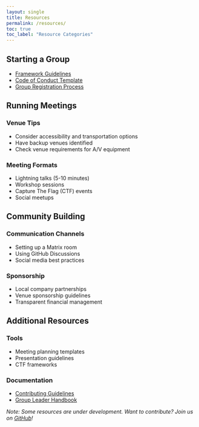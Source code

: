 ```yaml
---
layout: single
title: Resources
permalink: /resources/
toc: true
toc_label: "Resource Categories"
---
```


<style>
.toc {
    background-color: var(--background-color);
    border: 1px solid var(--border-color);
    border-radius: 12px;
    padding: 15px;
    transition: all 0.3s ease;
}

.toc__menu {
    font-size: 0.9em;
}

.toc__menu a {
    color: var(--text-color);
    text-decoration: none;
    transition: color 0.2s ease;
}

.toc__menu a:hover {
    color: var(--primary-color);
    text-decoration: none;
}

.toc__menu li {
    margin-bottom: 0.5em;
}

.toc__menu .active a {
    color: var(--primary-color);
    font-weight: bold;
}

.toc .nav__title,
.nav__title,
nav.toc .nav__title {
    color: var(--text-color) !important;
    opacity: 1 !important;
    font-size: 1em;
    font-weight: bold;
    padding: 0.5em 0;
    margin-bottom: 0.8em;
    border-bottom: 1px solid var(--border-color);
}

/* Additional override to ensure no gray color */
.toc .nav__title {
    -webkit-text-fill-color: var(--text-color) !important;
}
</style>

## Starting a Group

- [Framework Guidelines](/framework/)
- [Code of Conduct Template](https://github.com/distributed-chaos/coc-template)
- [Group Registration Process](/groups/#start-a-group)

## Running Meetings

### Venue Tips
- Consider accessibility and transportation options
- Have backup venues identified
- Check venue requirements for A/V equipment

### Meeting Formats
- Lightning talks (5-10 minutes)
- Workshop sessions
- Capture The Flag (CTF) events
- Social meetups

## Community Building

### Communication Channels
- Setting up a Matrix room
- Using GitHub Discussions
- Social media best practices

### Sponsorship
- Local company partnerships
- Venue sponsorship guidelines
- Transparent financial management

## Additional Resources

### Tools
- Meeting planning templates
- Presentation guidelines
- CTF frameworks

### Documentation
- [Contributing Guidelines](https://github.com/distributed-chaos/.github/CONTRIBUTING.md)
- [Group Leader Handbook](https://github.com/distributed-chaos/handbook)

*Note: Some resources are under development. Want to contribute? Join us on [GitHub](https://github.com/distributed-chaos)!*